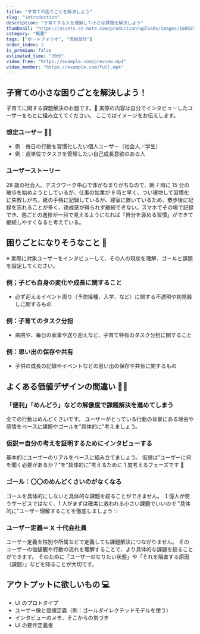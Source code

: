 ```yaml
---
title: "子育ての困りごとを解決しよう"
slug: "introduction"
description: "子育てする人を理解して小さな課題を解決しよう"
thumbnail: "https://assets.st-note.com/production/uploads/images/108585497/rectangle_large_type_2_e25111bbba69e541866bb37caf921ee0.png?width=1200"
category: "概要"
tags: ["ポートフォリオ", "情報設計"]
order_index: 1
is_premium: false
estimated_time: "30分"
video_free: "https://example.com/preview.mp4"
video_member: "https://example.com/full.mp4"
---
```


## 子育ての小さな困りごとを解決しよう！

子育てに関する課題解決のお題です。👶
実際の内容は自分でインタビューしたユーザーをもとに組み立ててください。
ここではイメージをお伝えします。

### 想定ユーザー 👩👨

- 例：毎日の行動を習慣化したい個人ユーザー（社会人／学生）
- 例：週単位でタスクを管理したい自己成長意欲のある人

### ユーザーストーリー

28 歳の社会人。デスクワーク中心で体がなまりがちなので、朝 7 時に 15 分の散歩を始めようとしているが、仕事の始業が 9 時と早く、つい寝坊して習慣化に失敗しがち。紙の手帳に記録しているが、寝室に置いているため、散歩後に記録を忘れることが多く、達成感が得られず継続できない。スマホでその場で記録でき、週ごとの進捗が一目で見えるようになれば「自分を褒める習慣」ができて継続しやすくなると考えている。

## 困りごとになりそうなこと 🚩

※ 実際に対象ユーザーをインタビューして、その人の現状を理解、ゴールと課題を設定してください。

### 例；子ども自身の変化や成長に関すること

- 必ず迎えるイベント周り（予防接種、入学、など）に関する不透明や初見殺しに関するもの

### 例：子育てのタスク分担

- 病院や、毎日の家事や送り迎えなど、子育て特有のタスク分担に関すること

### 例：思い出の保存や共有

- 子供の成長の記録やイベントなどの思い出の保存や共有に関するもの

## よくある価値デザインの間違い 🙅‍♀️

### 「便利」「めんどう」などの解像度で課題解決を進めてしまう

全ての行動はめんどくさいです。
ユーザーがとっている行動の背景にある理由や感情をベースに課題やゴールを”具体的に”考えましょう。

### 仮説＝自分の考えを証明するためにインタビューする

基本的にユーザーのリアルをベースに組み立てましょう。
仮説は”ユーザーに何を聞く必要があるか？”を”具体的に”考えるために 1 度考えるフェーズです 🚩

### ゴール：〇〇のめんどくさいのがなくなる

ゴールを具体的にしないと具体的な課題を絞ることができません。
１億人が使うサービスではなく、1 人がまずは確実に救われる小さい課題でいいので
”具体的に”ユーザー理解することを徹底しましょう 💡

### ユーザー定義＝ X 十代会社員

ユーザー定義を性別や所属などで定義しても課題解決につながりません。
そのユーザーの価値観や行動の流れを理解することで、より具体的な課題を絞ることができます。
そのために「ユーザーのなりたい状態」や「それを阻害する原因（課題）」などを知ることが大切です。

## アウトプットに欲しいもの 💻

- UI のプロトタイプ
- ユーザー像と価値定義（例：ゴールダイレクテッドモデルを使う）
- インタビューのメモ、そこからの気づき
- UI の要件定義書
